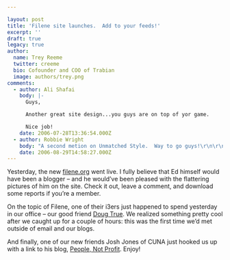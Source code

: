 ```yaml
---

layout: post
title: 'Filene site launches.  Add to your feeds!'
excerpt: ''
draft: true
legacy: true
author:
  name: Trey Reeme
  twitter: creeme
  bio: Cofounder and COO of Trabian
  image: authors/trey.png
comments:
  - author: Ali Shafai
    body: |-
      Guys,

      Another great site design...you guys are on top of yor game.

      Nice job!
    date: 2006-07-28T13:36:54.000Z
  - author: Robbie Wright
    body: "A second metion on Unmatched Style.  Way to go guys!\r\n\r\nhttp://www.unmatchedstyle.com/thumbs-upthumbs-down/filene-research-institute.php "
    date: 2006-08-29T14:58:27.000Z
---
```


<p>Yesterday, the new <a href="http://www.filene.org">filene.org</a> went live.  I fully believe that Ed himself would have been a blogger &#8211; and he would&#8217;ve been pleased with the flattering pictures of him on the site.  Check it out, leave a comment, and download some reports if you&#8217;re a member.</p>
<p>On the topic of Filene, one of their i3ers just happened to spend yesterday in our office &#8211; our good friend <a href="http://www.dougtrue.net">Doug True</a>.  We realized something pretty cool after we caught up for a couple of hours:  this was the first time we&#8217;d met outside of email and our blogs.</p>
<p>And finally, one of our new friends Josh Jones of <span class="caps">CUNA</span> just hooked us up with a link to his blog, <a href="http://peoplenotprofit.blogspot.com/">People, Not Profit</a>.  Enjoy!</p>

